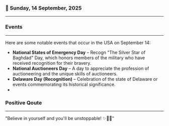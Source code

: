 ### 📅 Sunday, 14 September, 2025
------
### Events
------
Here are some notable events that occur in the USA on September 14:

- **National States of Emergency Day** – Recogn "The Silver Star of Baghdad" Day, which honors members of the military who have received recognition for their bravery.
- **National Auctioneers Day** – A day to appreciate the profession of auctioneering and the unique skills of auctioneers.
- **Delaware Day (Recognition)** – Celebration of the state of Delaware or events commemorating its historical significance.
-
### Positive Qoute
------
"Believe in yourself and you'll be unstoppable! ✨💪😊"
